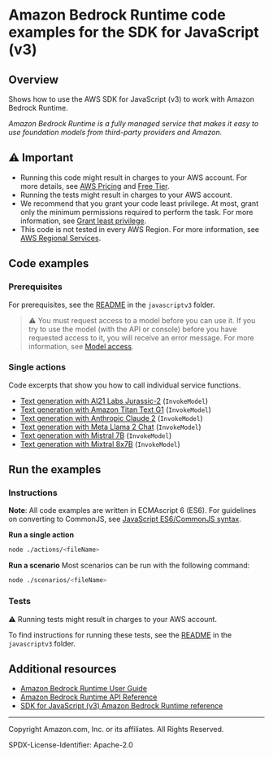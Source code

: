 # Amazon Bedrock Runtime code examples for the SDK for JavaScript (v3)

## Overview

Shows how to use the AWS SDK for JavaScript (v3) to work with Amazon Bedrock Runtime.

<!--custom.overview.start-->
<!--custom.overview.end-->

_Amazon Bedrock Runtime is a fully managed service that makes it easy to use foundation models from third-party providers and Amazon._

## ⚠ Important

* Running this code might result in charges to your AWS account. For more details, see [AWS Pricing](https://aws.amazon.com/pricing/) and [Free Tier](https://aws.amazon.com/free/).
* Running the tests might result in charges to your AWS account.
* We recommend that you grant your code least privilege. At most, grant only the minimum permissions required to perform the task. For more information, see [Grant least privilege](https://docs.aws.amazon.com/IAM/latest/UserGuide/best-practices.html#grant-least-privilege).
* This code is not tested in every AWS Region. For more information, see [AWS Regional Services](https://aws.amazon.com/about-aws/global-infrastructure/regional-product-services).

<!--custom.important.start-->
<!--custom.important.end-->

## Code examples

### Prerequisites

For prerequisites, see the [README](../../README.md#Prerequisites) in the `javascriptv3` folder.


<!--custom.prerequisites.start-->

> ⚠ You must request access to a model before you can use it. If you try to use the model (with the API or console) before you have requested access to it, you will receive an error message. For more information, see [Model access](https://docs.aws.amazon.com/bedrock/latest/userguide/model-access.html).

<!--custom.prerequisites.end-->

### Single actions

Code excerpts that show you how to call individual service functions.

- [Text generation with AI21 Labs Jurassic-2](actions/invoke-jurassic2.js) (`InvokeModel`)
- [Text generation with Amazon Titan Text G1](actions/invoke-titan-text-express-v1.js) (`InvokeModel`)
- [Text generation with Anthropic Claude 2](actions/invoke-claude.js) (`InvokeModel`)
- [Text generation with Meta Llama 2 Chat](actions/invoke-llama2.js) (`InvokeModel`)
- [Text generation with Mistral 7B](actions/invoke-mistral7b.js) (`InvokeModel`)
- [Text generation with Mixtral 8x7B](actions/invoke-mixtral8x7b.js) (`InvokeModel`)


<!--custom.examples.start-->
<!--custom.examples.end-->

## Run the examples

### Instructions

**Note**: All code examples are written in ECMAscript 6 (ES6). For guidelines on converting to CommonJS, see
[JavaScript ES6/CommonJS syntax](https://docs.aws.amazon.com/sdk-for-javascript/v3/developer-guide/sdk-examples-javascript-syntax.html).

**Run a single action**

```bash
node ./actions/<fileName>
```

**Run a scenario**
Most scenarios can be run with the following command:
```bash
node ./scenarios/<fileName>
```

<!--custom.instructions.start-->
<!--custom.instructions.end-->



### Tests

⚠ Running tests might result in charges to your AWS account.


To find instructions for running these tests, see the [README](../../README.md#Tests)
in the `javascriptv3` folder.



<!--custom.tests.start-->
<!--custom.tests.end-->

## Additional resources

- [Amazon Bedrock Runtime User Guide](https://docs.aws.amazon.com/bedrock/latest/userguide/what-is-bedrock.html)
- [Amazon Bedrock Runtime API Reference](https://docs.aws.amazon.com/bedrock/latest/APIReference/welcome.html)
- [SDK for JavaScript (v3) Amazon Bedrock Runtime reference](https://docs.aws.amazon.com/AWSJavaScriptSDK/v3/latest/client/bedrock-runtime)

<!--custom.resources.start-->
<!--custom.resources.end-->

---

Copyright Amazon.com, Inc. or its affiliates. All Rights Reserved.

SPDX-License-Identifier: Apache-2.0